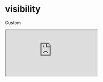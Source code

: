 ---
---

# visibility

Custom

<div class="iframe_code"><iframe src="https://lstyle.larico.net/dist/visibility.css" allowfullscreen></iframe></div>
